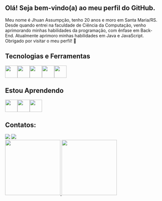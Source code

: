 ## Olá! Seja bem-vindo(a) ao meu perfil do GitHub.
Meu nome é Jhuan Assumpção, tenho 20 anos e moro em Santa Maria/RS. Desde quando entrei na faculdade de Ciência da Computação, venho aprimorando minhas habilidades da programação, com ênfase em Back-End. Atualmente aprimoro minhas habilidades em Java e JavaScript. Obrigado por visitar o meu perfil! 
👋

## Tecnologias e Ferramentas

<img src="https://cdn.jsdelivr.net/gh/devicons/devicon/icons/c/c-original.svg" width="40" height="40" /><img src="https://cdn.jsdelivr.net/gh/devicons/devicon/icons/java/java-original.svg"  width="40" height="40" /><img src="https://cdn.jsdelivr.net/gh/devicons/devicon/icons/git/git-original.svg" width="40" height="40" /><img src="https://cdn.jsdelivr.net/gh/devicons/devicon/icons/github/github-original.svg" width="40" height="40" /><img src="https://cdn.jsdelivr.net/gh/devicons/devicon/icons/vscode/vscode-original.svg" width="40" height="40" />

## Estou Aprendendo

<img src="https://cdn.jsdelivr.net/gh/devicons/devicon/icons/javascript/javascript-original.svg" width="40" height="40" /><img src="https://cdn.jsdelivr.net/gh/devicons/devicon/icons/html5/html5-original.svg" width="40" height="40" /><img src="https://cdn.jsdelivr.net/gh/devicons/devicon/icons/css3/css3-original.svg" width="40" height="40" />

## Contatos:

<div>
<a href="https://www.linkedin.com/in/jhuan-luis-almeida-assumpcao-650469229/" target="_blank"><img src="https://img.shields.io/badge/-LinkedIn-%230077B5?style=for-the-badge&logo=linkedin&logoColor=white" target="_blank"></a>
<a href = "mailto:jlassumpcao@inf.ufsm.br"><img src="https://img.shields.io/badge/Gmail-D14836?style=for-the-badge&logo=gmail&logoColor=white" target="_blank"></a>
</div>

<div>
<a href="https://github.com/Jhuanassumpcao">
<img height="180em" src="https://github-readme-stats.vercel.app/api/top-langs/?username=Jhuanassumpcao&layout=compact&langs_count=7&theme=dracula"/>
<img height="180em" src="https://github-readme-stats.vercel.app/api?username=Jhuanassumpcao&show_icons=true&theme=dracula&include_all_commits=true&count_private=true"/>
</div>

